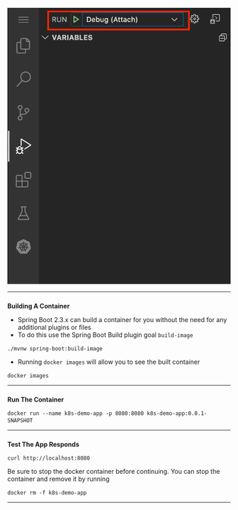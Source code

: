 

![alt_text](images/image5.png "image_tooltip")

---

### 
**Building A Container**



*   Spring Boot 2.3.x can build a container for you without the need for any additional plugins or files
*   To do this use the Spring Boot Build plugin goal `build-image`


```execute-1
./mvnw spring-boot:build-image

```


*   Running `docker images` will allow you to see the built container


```execute-2
docker images
```


---


### 
**Run The Container**


```execute-1
docker run --name k8s-demo-app -p 8080:8080 k8s-demo-app:0.0.1-SNAPSHOT
```




---



### 
**Test The App Responds**


```execute-2
curl http://localhost:8080
```


Be sure to stop the docker container before continuing. You can stop the container and remove it by running 
```execute-2
docker rm -f k8s-demo-app 
```

---

